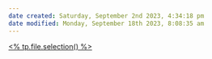 ```yaml
---
date created: Saturday, September 2nd 2023, 4:34:18 pm
date modified: Monday, September 18th 2023, 8:08:35 am
---
```

[<% tp.file.selection() %>](<% tp.user.fivee_tools_search(tp.file.selection()) %>)